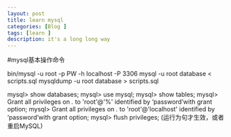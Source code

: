 ```yaml
---
layout: post  
title: learn mysql
categories: [Blog ]  
tags: [learn ]  
description: it's a long long way 
---
```

#mysql基本操作命令

bin/mysql -u root -p PW -h localhost -P 3306
mysql -u root database < scripts.sql
mysqldump -u root database > scripts.sql

mysql> show databases;
mysql> use mysql;
mysql> show tables;
mysql> Grant all privileges on *.* to 'root'@'%' identified by ‘password’with grant option;
mysql> Grant all privileges on *.* to 'root'@'localhost' identified by ‘password’with grant option;
mysql> flush privileges;  (运行为句才生效，或者重启MySQL)


